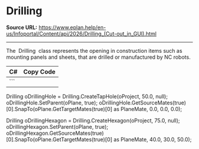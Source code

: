 # Drilling

**Source URL:** https://www.eplan.help/en-us/Infoportal/Content/api/2026/Drilling_(Cut-out_in_GUI).html

---

The  Drilling  class represents the opening in construction items such as mounting panels and sheets, that are drilled or manufactured by NC robots.

| C# | Copy Code |
| --- | --- |
| ``` 
 Drilling oDrillingHole = Drilling.CreateTapHole(oProject, 50.0, null);
 oDrillingHole.SetParent(oPlane, true);
 oDrillingHole.GetSourceMates(true)[0].SnapTo(oPlane.GetTargetMates(true)[0] as PlaneMate, 0.0, 0.0, 0.0);
 
 Drilling oDrillingHexagon = Drilling.CreateHexagon(oProject, 75.0, null);
 oDrillingHexagon.SetParent(oPlane, true); oDrillingHexagon.GetSourceMates(true)[0].SnapTo(oPlane.GetTargetMates(true)[0] as PlaneMate, 40.0, 30.0, 50.0);
 ``` | |

